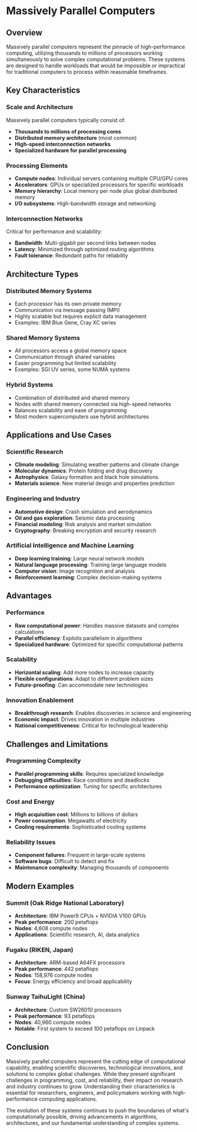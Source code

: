 # Massively Parallel Computers

## Overview

Massively parallel computers represent the pinnacle of high-performance computing, utilizing thousands to millions of processors working simultaneously to solve complex computational problems. These systems are designed to handle workloads that would be impossible or impractical for traditional computers to process within reasonable timeframes.

## Key Characteristics

### Scale and Architecture
Massively parallel computers typically consist of:

- **Thousands to millions of processing cores**
- **Distributed memory architecture** (most common)
- **High-speed interconnection networks**
- **Specialized hardware for parallel processing**

### Processing Elements
- **Compute nodes**: Individual servers containing multiple CPU/GPU cores
- **Accelerators**: GPUs or specialized processors for specific workloads
- **Memory hierarchy**: Local memory per node plus global distributed memory
- **I/O subsystems**: High-bandwidth storage and networking

### Interconnection Networks
Critical for performance and scalability:

- **Bandwidth**: Multi-gigabit per second links between nodes
- **Latency**: Minimized through optimized routing algorithms
- **Fault tolerance**: Redundant paths for reliability

## Architecture Types

### Distributed Memory Systems
- Each processor has its own private memory
- Communication via message passing (MPI)
- Highly scalable but requires explicit data management
- Examples: IBM Blue Gene, Cray XC series

### Shared Memory Systems
- All processors access a global memory space
- Communication through shared variables
- Easier programming but limited scalability
- Examples: SGI UV series, some NUMA systems

### Hybrid Systems
- Combination of distributed and shared memory
- Nodes with shared memory connected via high-speed networks
- Balances scalability and ease of programming
- Most modern supercomputers use hybrid architectures

## Applications and Use Cases

### Scientific Research
- **Climate modeling**: Simulating weather patterns and climate change
- **Molecular dynamics**: Protein folding and drug discovery
- **Astrophysics**: Galaxy formation and black hole simulations
- **Materials science**: New material design and properties prediction

### Engineering and Industry
- **Automotive design**: Crash simulation and aerodynamics
- **Oil and gas exploration**: Seismic data processing
- **Financial modeling**: Risk analysis and market simulation
- **Cryptography**: Breaking encryption and security research

### Artificial Intelligence and Machine Learning
- **Deep learning training**: Large neural network models
- **Natural language processing**: Training large language models
- **Computer vision**: Image recognition and analysis
- **Reinforcement learning**: Complex decision-making systems

## Advantages

### Performance
- **Raw computational power**: Handles massive datasets and complex calculations
- **Parallel efficiency**: Exploits parallelism in algorithms
- **Specialized hardware**: Optimized for specific computational patterns

### Scalability
- **Horizontal scaling**: Add more nodes to increase capacity
- **Flexible configurations**: Adapt to different problem sizes
- **Future-proofing**: Can accommodate new technologies

### Innovation Enablement
- **Breakthrough research**: Enables discoveries in science and engineering
- **Economic impact**: Drives innovation in multiple industries
- **National competitiveness**: Critical for technological leadership

## Challenges and Limitations

### Programming Complexity
- **Parallel programming skills**: Requires specialized knowledge
- **Debugging difficulties**: Race conditions and deadlocks
- **Performance optimization**: Tuning for specific architectures

### Cost and Energy
- **High acquisition cost**: Millions to billions of dollars
- **Power consumption**: Megawatts of electricity
- **Cooling requirements**: Sophisticated cooling systems

### Reliability Issues
- **Component failures**: Frequent in large-scale systems
- **Software bugs**: Difficult to detect and fix
- **Maintenance complexity**: Managing thousands of components

## Modern Examples

### Summit (Oak Ridge National Laboratory)
- **Architecture**: IBM Power9 CPUs + NVIDIA V100 GPUs
- **Peak performance**: 200 petaflops
- **Nodes**: 4,608 compute nodes
- **Applications**: Scientific research, AI, data analytics

### Fugaku (RIKEN, Japan)
- **Architecture**: ARM-based A64FX processors
- **Peak performance**: 442 petaflops
- **Nodes**: 158,976 compute nodes
- **Focus**: Energy efficiency and broad applicability

### Sunway TaihuLight (China)
- **Architecture**: Custom SW26010 processors
- **Peak performance**: 93 petaflops
- **Nodes**: 40,960 compute nodes
- **Notable**: First system to exceed 100 petaflops on Linpack

## Conclusion

Massively parallel computers represent the cutting edge of computational capability, enabling scientific discoveries, technological innovations, and solutions to complex global challenges. While they present significant challenges in programming, cost, and reliability, their impact on research and industry continues to grow. Understanding their characteristics is essential for researchers, engineers, and policymakers working with high-performance computing applications.

The evolution of these systems continues to push the boundaries of what's computationally possible, driving advancements in algorithms, architectures, and our fundamental understanding of complex systems.
